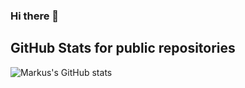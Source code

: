 ### Hi there 👋
## GitHub Stats for public repositories
![Markus's GitHub stats](https://github-readme-stats.vercel.app/api?username=Marstar03&show_icons=true&theme=cobalt)

<!--
**Marstar03/Marstar03** is a ✨ _special_ ✨ repository because its `README.md` (this file) appears on your GitHub profile.

Here are some ideas to get you started:

- 🔭 I’m currently working on ...
- 🌱 I’m currently learning ...
- 👯 I’m looking to collaborate on ...
- 🤔 I’m looking for help with ...
- 💬 Ask me about ...
- 📫 How to reach me: ...
- 😄 Pronouns: ...
- ⚡ Fun fact: ...
-->
